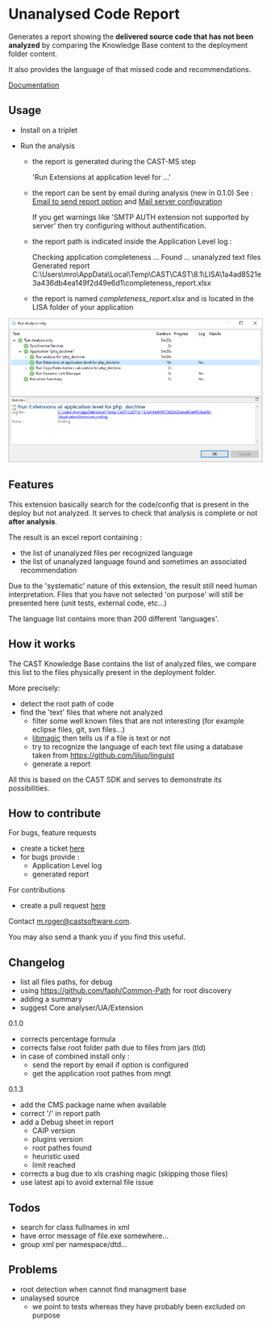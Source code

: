 # Unanalysed Code Report

Generates a report showing the **delivered source code that has not been analyzed** by 
comparing the Knowledge Base content to the deployment folder content. 

It also provides the language of that missed code and recommendations.

[Documentation](https://github.com/CAST-Extend/com.castsoftware.uc.checkanalysiscompleteness)

## Usage

- Install on a triplet
- Run the analysis
  
  - the report is generated during the CAST-MS step 
    
    'Run Extensions at application level for ...'

  - the report can be sent by email during analysis (new in 0.1.0)
    See : [Email to send report option](http://doc.castsoftware.com/display/DOC80/CMS+-+Notes+tab) 
    and [Mail server configuration](http://doc.castsoftware.com/display/DOC80/CMS+-+Preferences+-+Mail)
    
    If you get warnings like 'SMTP AUTH extension not supported by server' then try configuring without authentification.

  - the report path is indicated inside the Application Level log :
    
    Checking application completeness
    ...
    Found ... unanalyzed text files
    Generated report C:\Users\mro\AppData\Local\Temp\CAST\CAST\8.1\LISA\1a4ad8521e3a436db4ea149f2d49e6d1\completeness_report.xlsx
    
  - the report is named  *completeness_report.xlsx* and is located in the LISA folder of your application
  
![The log file containing the path](/report.png)


## Features

This extension basically search for the code/config that is present in the deploy but not analyzed.
It serves to check that analysis is complete or not **after analysis**. 

The result is an excel report containing :
- the list of unanalyzed files per recognized language
- the list of unanalyzed language found and sometimes an associated recommendation

Due to the 'systematic' nature of this extension, the result still need human interpretation. 
Files that you have not selected 'on purpose' will still be presented here (unit tests, external code, etc...) 

The language list contains more than 200 different 'languages'.
 

## How it works

The CAST Knowledge Base contains the list of analyzed files, we compare this list to the files physically present in the deployment folder.

More precisely:

- detect the root path of code
- find the 'text' files that where not analyzed
  - filter some well known files that are not interesting (for example eclipse files, git, svn files...)
  - [libmagic](https://en.wikipedia.org/wiki/File_(command)) then tells us if a file is text or not
  - try to recognize the language of each text file using a database taken from https://github.com/liluo/linguist
  - generate a report 

All this is based on the CAST SDK and serves to demonstrate its possibilities.

## How to contribute

For bugs, feature requests 
- create a ticket [here](https://github.com/CAST-Extend/com.castsoftware.uc.checkanalysiscompleteness/issues) 
- for bugs provide :
  - Application Level log
  - generated report 

For contributions 
- create a pull request [here](https://github.com/CAST-Extend/com.castsoftware.uc.checkanalysiscompleteness/pulls) 

Contact m.roger@castsoftware.com.

You may also send a thank you if you find this useful.

## Changelog

- list all files paths, for debug  
- using https://github.com/faph/Common-Path for root discovery 
- adding a summary
- suggest Core analyser/UA/Extension

0.1.0
- corrects percentage formula
- corrects false root folder path due to files from jars (tld)
- in case of combined install only :
  - send the report by email if option is configured
  - get the application root pathes from mngt   

0.1.3

- add the CMS package name when available
- correct '/' in report path
- add a Debug sheet in report
    - CAIP version
    - plugins version
    - root pathes found
    - heuristic used
    - limit reached 
- corrects a bug due to xls crashing magic (skipping those files)
- use latest api to avoid external file issue 
    
## Todos

- search for class fullnames in xml 
- have error message of file.exe somewhere...
- group xml per namespace/dtd...

## Problems

- root detection when cannot find managment base
- unalaysed source
  - we point to tests whereas they have probably been excluded on purpose 

  
  